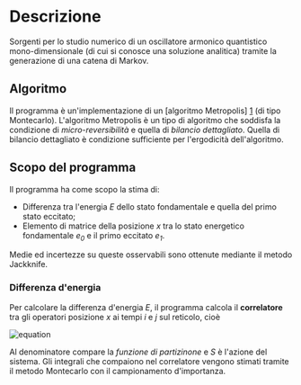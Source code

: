 Descrizione
=======================

Sorgenti per lo studio numerico di un oscillatore armonico quantistico mono-dimensionale (di cui si conosce una soluzione analitica) tramite la generazione di una catena di Markov.

## Algoritmo

Il programma è un'implementazione di un [algoritmo Metropolis] [1] (di tipo Montecarlo).
L'algoritmo Metropolis è un tipo di algoritmo che soddisfa la condizione di _micro-reversibilità_ e quella di _bilancio dettagliato_.
Quella di bilancio dettagliato è condizione sufficiente per l'ergodicità dell'algoritmo.


## Scopo del programma

Il programma ha come scopo la stima di:

* Differenza tra l'energia _E_ dello stato fondamentale e quella del primo stato eccitato;
* Elemento di matrice della posizione _x_ tra lo stato energetico fondamentale _e<sub>0</sub>_ e il primo eccitato _e<sub>1</sub>_.

Medie ed incertezze su queste osservabili sono ottenute mediante il metodo Jackknife.


### Differenza d'energia

Per calcolare la differenza d'energia _E_, il programma calcola il __correlatore__ tra gli operatori posizione _x_ ai tempi _i_ e _j_ sul reticolo, cioè

![equation](http://bit.ly/1ilDhES)

Al denominatore compare la _funzione di partizinone_ e _S_ è l'azione del sistema.
Gli integrali che compaiono nel correlatore vengono stimati tramite il metodo Montecarlo con il campionamento d'importanza.


<!--

## Features

Il programma permette di calcolare gli auto-correlatori 
---->

[1]: http://it.wikipedia.org/wiki/Algoritmo_di_Metropolis-Hastings "Algoritmo Metropolis su Wikipedia"
